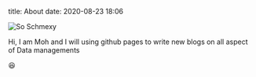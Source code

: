 title: About
date: 2020-08-23 18:06

![So Schmexy][my_sweet_photo]

Hi, I am Moh and I will using github pages to write new blogs on all aspect of Data managements

😆

[my_sweet_photo]: {static}/images/office_7.jpg
